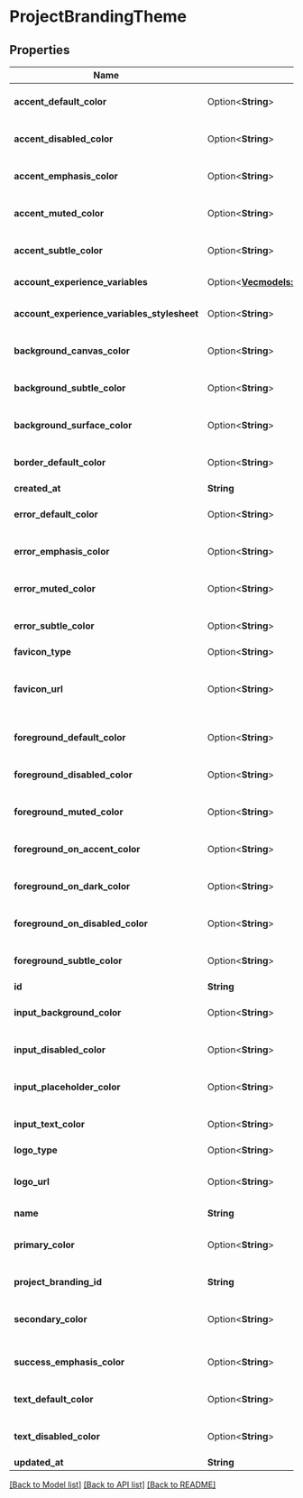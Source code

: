 # ProjectBrandingTheme

## Properties

Name | Type | Description | Notes
------------ | ------------- | ------------- | -------------
**accent_default_color** | Option<**String**> | AccentDefaultColor is a hex color code used by the Ory Account Experience theme. | [optional]
**accent_disabled_color** | Option<**String**> | AccentDisabledColor is a hex color code used by the Ory Account Experience theme. | [optional]
**accent_emphasis_color** | Option<**String**> | AccentEmphasisColor is a hex color code used by the Ory Account Experience theme. | [optional]
**accent_muted_color** | Option<**String**> | AccentMutedColor is a hex color code used by the Ory Account Experience theme. | [optional]
**accent_subtle_color** | Option<**String**> | AccentSubtleColor is a hex color code used by the Ory Account Experience theme. | [optional]
**account_experience_variables** | Option<[**Vec<models::AccountExperienceThemeVariables>**](accountExperienceThemeVariables.md)> | The Account Experience Theme Variables. | [optional]
**account_experience_variables_stylesheet** | Option<**String**> | AccountExperienceVariableStylesheet holds a reference to the current stylesheet that can be used in the AX | [optional]
**background_canvas_color** | Option<**String**> | BackgroundCanvasColor is a hex color code used by the Ory Account Experience theme. | [optional]
**background_subtle_color** | Option<**String**> | BackgroundSubtleColor is a hex color code used by the Ory Account Experience theme. | [optional]
**background_surface_color** | Option<**String**> | BackgroundSurfaceColor is a hex color code used by the Ory Account Experience theme. | [optional]
**border_default_color** | Option<**String**> | BorderDefaultColor is a hex color code used by the Ory Account Experience theme. | [optional]
**created_at** | **String** | The Customization Creation Date. | [readonly]
**error_default_color** | Option<**String**> | ErrorDefaultColor is a hex color code used by the Ory Account Experience theme. | [optional]
**error_emphasis_color** | Option<**String**> | ErrorEmphasisColor is a hex color code used by the Ory Account Experience theme. | [optional]
**error_muted_color** | Option<**String**> | ErrorMutedColor is a hex color code used by the Ory Account Experience theme. | [optional]
**error_subtle_color** | Option<**String**> | ErrorSubtleColor is a hex color code used by the Ory Account Experience theme. | [optional]
**favicon_type** | Option<**String**> | Favicon Type The Favicon mime type. | [optional]
**favicon_url** | Option<**String**> | Favicon URL Favicon can be an https:// or base64:// URL. If the URL is not allowed, the favicon will be stored inside the Ory Network storage bucket. | [optional]
**foreground_default_color** | Option<**String**> | ForegroundDefaultColor is a hex color code used by the Ory Account Experience theme. | [optional]
**foreground_disabled_color** | Option<**String**> | ForegroundDisabledColor is a hex color code used by the Ory Account Experience theme. | [optional]
**foreground_muted_color** | Option<**String**> | ForegroundMutedColor is a hex color code used by the Ory Account Experience theme. | [optional]
**foreground_on_accent_color** | Option<**String**> | ForegroundOnAccentColor is a hex color code used by the Ory Account Experience theme. | [optional]
**foreground_on_dark_color** | Option<**String**> | ForegroundOnDarkColor is a hex color code used by the Ory Account Experience theme. | [optional]
**foreground_on_disabled_color** | Option<**String**> | ForegroundOnDisabledColor is a hex color code used by the Ory Account Experience theme. | [optional]
**foreground_subtle_color** | Option<**String**> | ForegroundSubtleColor is a hex color code used by the Ory Account Experience theme. | [optional]
**id** | **String** | The customization theme ID. | [readonly]
**input_background_color** | Option<**String**> | InputBackgroundColor is a hex color code used by the Ory Account Experience theme. | [optional]
**input_disabled_color** | Option<**String**> | InputDisabledColor is a hex color code used by the Ory Account Experience theme. | [optional]
**input_placeholder_color** | Option<**String**> | InputPlaceholderColor is a hex color code used by the Ory Account Experience theme. | [optional]
**input_text_color** | Option<**String**> | InputTextColor is a hex color code used by the Ory Account Experience theme. | [optional]
**logo_type** | Option<**String**> | Logo Type The Logo mime type. | [optional]
**logo_url** | Option<**String**> | Logo URL Logo can be an https:// or base64:// URL. If the URL is not allowed, the logo will be stored inside the Ory Network storage bucket. | [optional]
**name** | **String** | The customization theme name. | 
**primary_color** | Option<**String**> | Primary color is an hsla color value used to derive the other colors from for the Ory Account Experience theme. | [optional]
**project_branding_id** | **String** | The ProjectBranding ID this customization is associated with. | 
**secondary_color** | Option<**String**> | Secondary color is a hsla color code used to derive the other colors from for the Ory Account Experience theme. | [optional]
**success_emphasis_color** | Option<**String**> | SuccessEmphasisColor is a hex color code used by the Ory Account Experience theme. | [optional]
**text_default_color** | Option<**String**> | TextDefaultColor is a hex color code used by the Ory Account Experience theme. | [optional]
**text_disabled_color** | Option<**String**> | TextDisabledColor is a hex color code used by the Ory Account Experience theme. | [optional]
**updated_at** | **String** | Last Time Branding was Updated. | [readonly]

[[Back to Model list]](../README.md#documentation-for-models) [[Back to API list]](../README.md#documentation-for-api-endpoints) [[Back to README]](../README.md)



